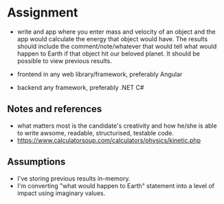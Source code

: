 # Assignment
- write and app where you enter mass and velocity of an object and the app would calculate the energy that object would have. The results should include the
comment/note/whatever that would tell what would happen to Earth if that object hit our beloved planet. It should be possible to view previous results.

- frontend in any web library/framework, preferably Angular
- backend any framework, preferably .NET C#

## Notes and references
- what matters most is the candidate's creativity and how he/she is able to write awsome, readable, structurised, testable code.
- https://www.calculatorsoup.com/calculators/physics/kinetic.php

## Assumptions
- I've storing previous results in-memory.
- I'm converting  "what would happen to Earth" statement into a level of impact using imaginary values.

